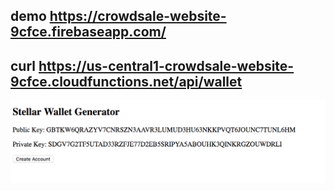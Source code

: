 ## demo https://crowdsale-website-9cfce.firebaseapp.com/
## curl https://us-central1-crowdsale-website-9cfce.cloudfunctions.net/api/wallet

![alt text](demo.png)